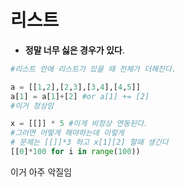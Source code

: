 # 리스트

- **정말 너무 싫은 경우가 있다**.

```python
#리스트 안에 리스트가 있을 때 전체가 더해진다.

a = [[1,2],[2,3],[3,4],[4,5]]
a[1] = a[1]+[2] #or a[1] += [2]
#이거 정상임

x = [[]] * 5 #이게 비정상 연동된다.
#그러면 어떻게 해야하는데 이렇게
# 문제는 [[]]*3 하고 x[1][2] 할때 생긴다
[[0]*100 for i in range(100))
```

이거 아주 악질임
